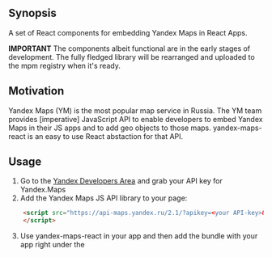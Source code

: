 ## Synopsis
A set of React components for embedding Yandex Maps in React Apps.

**IMPORTANT** The components albeit functional are in the early stages of development. The fully fledged library will be rearranged and uploaded to the mpm registry when it's ready.

## Motivation
Yandex Maps (YM) is the most popular map service in Russia. The YM team provides \[imperative\] JavaScript API to enable developers to embed Yandex Maps in their JS apps and to add geo objects to those maps. yandex-maps-react is an easy to use React abstaction for that API. 

## Usage
1. Go to the [Yandex Developers Area](https://developer.tech.yandex.ru/) and grab your API key for Yandex.Maps
2. Add the Yandex Maps JS API library to your page:
```HTML
    <script src="https://api-maps.yandex.ru/2.1/?apikey=<your API-key>&lang=en_US" type="text/javascript">
    </script>
```
3. Use yandex-maps-react in your app and then add the bundle with your app right under the <script> from step 2.
4. The YandexMap component renders a div with a class 'yaMap' to the DOM. Define the size (width and height) of that div in your CSS to make the component visible:
```CSS
.yaMap {
  /*use any units you like*/
  width: 50%;
  height: 10em;
  }
```

## Code samples
The most important component in this library is YandexMap. It renders a div with your map to the DOM. You can use that component by itself but most likely you'll want to add Placemarks, Baloons and other geo objects to it. You can add those as children to YandexMap.

The code below renders a Yandex Map and two Placemarks on it.

```Javascript
import React, {Component} from 'react';
import YandexMap from './YandexMap';
import Placemark from './Placemark';

class App extends Component {
  render() {
    return (
      <YandexMap zoom={17} location={[55.754150, 37.608269]} >
        <Placemark coordinates={[23.323, 32.232]} />
        <Placemark coordinates={[65.323, 97.232]} />
      </YandexMap>
    )
  }
}

//Don't forget to use ReactDom.render() to render your component to the DOM


```
